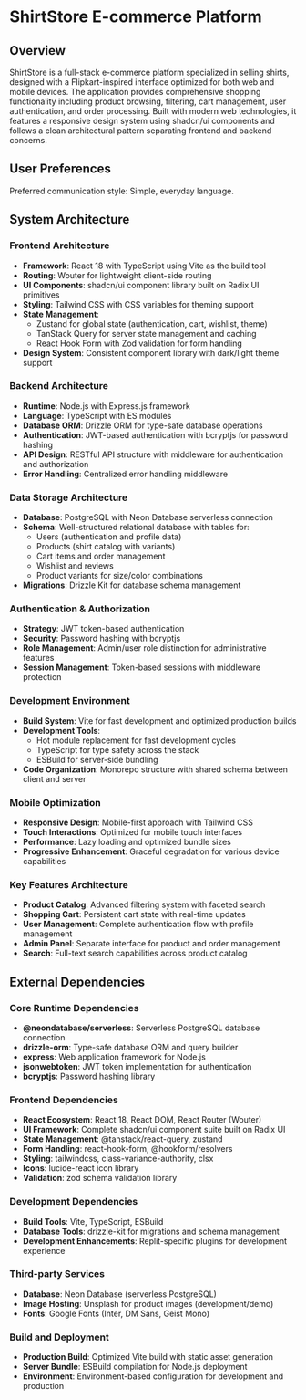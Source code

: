 # ShirtStore E-commerce Platform

## Overview

ShirtStore is a full-stack e-commerce platform specialized in selling shirts, designed with a Flipkart-inspired interface optimized for both web and mobile devices. The application provides comprehensive shopping functionality including product browsing, filtering, cart management, user authentication, and order processing. Built with modern web technologies, it features a responsive design system using shadcn/ui components and follows a clean architectural pattern separating frontend and backend concerns.

## User Preferences

Preferred communication style: Simple, everyday language.

## System Architecture

### Frontend Architecture
- **Framework**: React 18 with TypeScript using Vite as the build tool
- **Routing**: Wouter for lightweight client-side routing
- **UI Components**: shadcn/ui component library built on Radix UI primitives
- **Styling**: Tailwind CSS with CSS variables for theming support
- **State Management**: 
  - Zustand for global state (authentication, cart, wishlist, theme)
  - TanStack Query for server state management and caching
  - React Hook Form with Zod validation for form handling
- **Design System**: Consistent component library with dark/light theme support

### Backend Architecture
- **Runtime**: Node.js with Express.js framework
- **Language**: TypeScript with ES modules
- **Database ORM**: Drizzle ORM for type-safe database operations
- **Authentication**: JWT-based authentication with bcryptjs for password hashing
- **API Design**: RESTful API structure with middleware for authentication and authorization
- **Error Handling**: Centralized error handling middleware

### Data Storage Architecture
- **Database**: PostgreSQL with Neon Database serverless connection
- **Schema**: Well-structured relational database with tables for:
  - Users (authentication and profile data)
  - Products (shirt catalog with variants)
  - Cart items and order management
  - Wishlist and reviews
  - Product variants for size/color combinations
- **Migrations**: Drizzle Kit for database schema management

### Authentication & Authorization
- **Strategy**: JWT token-based authentication
- **Security**: Password hashing with bcryptjs
- **Role Management**: Admin/user role distinction for administrative features
- **Session Management**: Token-based sessions with middleware protection

### Development Environment
- **Build System**: Vite for fast development and optimized production builds
- **Development Tools**: 
  - Hot module replacement for fast development cycles
  - TypeScript for type safety across the stack
  - ESBuild for server-side bundling
- **Code Organization**: Monorepo structure with shared schema between client and server

### Mobile Optimization
- **Responsive Design**: Mobile-first approach with Tailwind CSS
- **Touch Interactions**: Optimized for mobile touch interfaces
- **Performance**: Lazy loading and optimized bundle sizes
- **Progressive Enhancement**: Graceful degradation for various device capabilities

### Key Features Architecture
- **Product Catalog**: Advanced filtering system with faceted search
- **Shopping Cart**: Persistent cart state with real-time updates
- **User Management**: Complete authentication flow with profile management
- **Admin Panel**: Separate interface for product and order management
- **Search**: Full-text search capabilities across product catalog

## External Dependencies

### Core Runtime Dependencies
- **@neondatabase/serverless**: Serverless PostgreSQL database connection
- **drizzle-orm**: Type-safe database ORM and query builder
- **express**: Web application framework for Node.js
- **jsonwebtoken**: JWT token implementation for authentication
- **bcryptjs**: Password hashing library

### Frontend Dependencies
- **React Ecosystem**: React 18, React DOM, React Router (Wouter)
- **UI Framework**: Complete shadcn/ui component suite built on Radix UI
- **State Management**: @tanstack/react-query, zustand
- **Form Handling**: react-hook-form, @hookform/resolvers
- **Styling**: tailwindcss, class-variance-authority, clsx
- **Icons**: lucide-react icon library
- **Validation**: zod schema validation library

### Development Dependencies
- **Build Tools**: Vite, TypeScript, ESBuild
- **Database Tools**: drizzle-kit for migrations and schema management
- **Development Enhancements**: Replit-specific plugins for development experience

### Third-party Services
- **Database**: Neon Database (serverless PostgreSQL)
- **Image Hosting**: Unsplash for product images (development/demo)
- **Fonts**: Google Fonts (Inter, DM Sans, Geist Mono)

### Build and Deployment
- **Production Build**: Optimized Vite build with static asset generation
- **Server Bundle**: ESBuild compilation for Node.js deployment
- **Environment**: Environment-based configuration for development and production